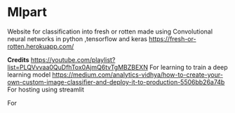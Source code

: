 # Mlpart
Website for classification into fresh or rotten made using Convolutional neural networks in python ,tensorflow and keras 
https://fresh-or-rotten.herokuapp.com/


**Credits**
https://youtube.com/playlist?list=PLQVvvaa0QuDfhTox0AjmQ6tvTgMBZBEXN For learning to train a deep learning model
https://medium.com/analytics-vidhya/how-to-create-your-own-custom-image-classifier-and-deploy-it-to-production-5506bb26a74b
For hosting using streamlit

For 
